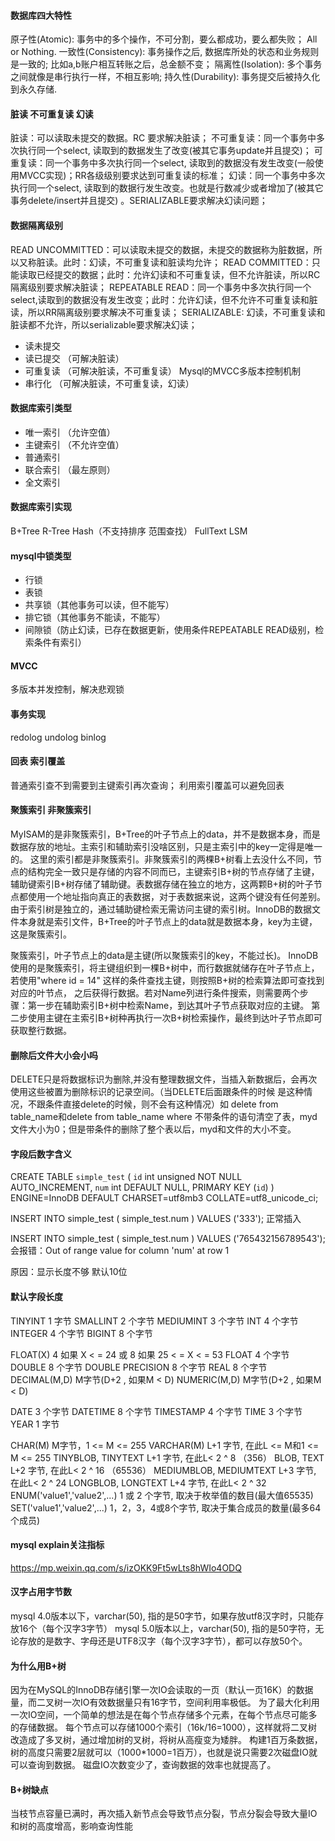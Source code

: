 #### 数据库四大特性

原子性(Atomic): 事务中的多个操作，不可分割，要么都成功，要么都失败； All or Nothing. 一致性(Consistency): 事务操作之后, 数据库所处的状态和业务规则是一致的;
比如a,b账户相互转账之后，总金额不变； 隔离性(Isolation): 多个事务之间就像是串行执行一样，不相互影响; 持久性(Durability): 事务提交后被持久化到永久存储.

#### 脏读 不可重复读 幻读

脏读：可以读取未提交的数据。RC 要求解决脏读； 不可重复读：同一个事务中多次执行同一个select, 读取到的数据发生了改变(被其它事务update并且提交)； 可重复读：同一个事务中多次执行同一个select,
读取到的数据没有发生改变(一般使用MVCC实现)；RR各级级别要求达到可重复读的标准； 幻读：同一个事务中多次执行同一个select, 读取到的数据行发生改变。也就是行数减少或者增加了(被其它事务delete/insert并且提交)
。SERIALIZABLE要求解决幻读问题；

#### 数据隔离级别

READ UNCOMMITTED：可以读取未提交的数据，未提交的数据称为脏数据，所以又称脏读。此时：幻读，不可重复读和脏读均允许； READ
COMMITTED：只能读取已经提交的数据；此时：允许幻读和不可重复读，但不允许脏读，所以RC隔离级别要求解决脏读； REPEATABLE
READ：同一个事务中多次执行同一个select,读取到的数据没有发生改变；此时：允许幻读，但不允许不可重复读和脏读，所以RR隔离级别要求解决不可重复读； SERIALIZABLE:
幻读，不可重复读和脏读都不允许，所以serializable要求解决幻读；

- 读未提交
- 读已提交 （可解决脏读）
- 可重复读 （可解决脏读，不可重复读） Mysql的MVCC多版本控制机制
- 串行化 （可解决脏读，不可重复读，幻读）

#### 数据库索引类型

- 唯一索引 （允许空值）
- 主键索引 （不允许空值）
- 普通索引
- 联合索引 （最左原则）
- 全文索引

#### 数据库索引实现

B+Tree R-Tree Hash（不支持排序 范围查找） FullText LSM

#### mysql中锁类型

- 行锁
- 表锁
- 共享锁（其他事务可以读，但不能写）
- 排它锁（其他事务不能读，不能写）
- 间隙锁（防止幻读，已存在数据更新，使用条件REPEATABLE READ级别，检索条件有索引）

#### MVCC

多版本并发控制，解决悲观锁

#### 事务实现

redolog undolog binlog

#### 回表 索引覆盖

普通索引查不到需要到主键索引再次查询； 利用索引覆盖可以避免回表

#### 聚簇索引 非聚簇索引

MyISAM的是非聚簇索引，B+Tree的叶子节点上的data，并不是数据本身，而是数据存放的地址。主索引和辅助索引没啥区别，只是主索引中的key一定得是唯一的。
这里的索引都是非聚簇索引。非聚簇索引的两棵B+树看上去没什么不同，节点的结构完全一致只是存储的内容不同而已，主键索引B+树的节点存储了主键，
辅助键索引B+树存储了辅助键。表数据存储在独立的地方，这两颗B+树的叶子节点都使用一个地址指向真正的表数据，对于表数据来说，这两个键没有任何差别。
由于索引树是独立的，通过辅助键检索无需访问主键的索引树。InnoDB的数据文件本身就是索引文件，B+Tree的叶子节点上的data就是数据本身，key为主键， 这是聚簇索引。

聚簇索引，叶子节点上的data是主键(所以聚簇索引的key，不能过长)。 InnoDB使用的是聚簇索引，将主键组织到一棵B+树中，而行数据就储存在叶子节点上，若使用"where id = 14"
这样的条件查找主键，则按照B+树的检索算法即可查找到对应的叶节点， 之后获得行数据。若对Name列进行条件搜索，则需要两个步骤：第一步在辅助索引B+树中检索Name，到达其叶子节点获取对应的主键。
第二步使用主键在主索引B+树种再执行一次B+树检索操作，最终到达叶子节点即可获取整行数据。

#### 删除后文件大小会小吗

DELETE只是将数据标识为删除,并没有整理数据文件，当插入新数据后，会再次使用这些被置为删除标识的记录空间。（当DELETE后面跟条件的时候 是这种情况，不跟条件直接delete的时候，则不会有这种情况）如 delete from
table_name和delete from table_name where 不带条件的语句清空了表，myd文件大小为0；但是带条件的删除了整个表以后，myd和文件的大小不变。

#### 字段后数字含义

CREATE TABLE `simple_test` (
`id` int unsigned NOT NULL AUTO_INCREMENT,
`num` int DEFAULT NULL, PRIMARY KEY (`id`)
) ENGINE=InnoDB DEFAULT CHARSET=utf8mb3 COLLATE=utf8_unicode_ci;

INSERT INTO simple_test ( simple_test.num ) VALUES ('333'); 正常插入

INSERT INTO simple_test ( simple_test.num ) VALUES ('765432156789543'); 会报错：Out of range value for column 'num' at row 1

原因：显示长度不够 默认10位

#### 默认字段长度

TINYINT 1 字节 SMALLINT 2 个字节 MEDIUMINT 3 个字节 INT 4 个字节 INTEGER 4 个字节 BIGINT 8 个字节

FLOAT(X) 4 如果 X < = 24 或 8 如果 25 < = X < = 53 FLOAT 4 个字节 DOUBLE 8 个字节 DOUBLE PRECISION 8 个字节 REAL 8 个字节 DECIMAL(M,D)
M字节(D+2 , 如果M < D)
NUMERIC(M,D) M字节(D+2 , 如果M < D)

DATE 3 个字节 DATETIME 8 个字节 TIMESTAMP 4 个字节 TIME 3 个字节 YEAR 1 字节

CHAR(M) M字节，1 <= M <= 255 VARCHAR(M) L+1 字节, 在此L <= M和1 <= M <= 255 TINYBLOB, TINYTEXT L+1 字节, 在此L< 2 ^ 8 （356） BLOB,
TEXT L+2 字节, 在此L< 2 ^ 16 （65536） MEDIUMBLOB, MEDIUMTEXT L+3 字节, 在此L< 2 ^ 24 LONGBLOB, LONGTEXT L+4 字节, 在此L< 2 ^ 32
ENUM('value1','value2',...) 1 或 2 个字节, 取决于枚举值的数目(最大值65535)
SET('value1','value2',...) 1，2，3，4或8个字节, 取决于集合成员的数量(最多64个成员)

#### mysql explain关注指标

https://mp.weixin.qq.com/s/izOKK9Ft5wLts8hWIo4ODQ

#### 汉字占用字节数

mysql 4.0版本以下，varchar(50), 指的是50字节，如果存放utf8汉字时，只能存放16个（每个汉字3字节） mysql 5.0版本以上，varchar(50),
指的是50字符，无论存放的是数字、字母还是UTF8汉字（每个汉字3字节），都可以存放50个。

#### 为什么用B+树

因为在MySQL的InnoDB存储引擎一次IO会读取的一页（默认一页16K）的数据量，而二叉树一次IO有效数据量只有16字节，空间利用率极低。
为了最大化利用一次IO空间，一个简单的想法是在每个节点存储多个元素，在每个节点尽可能多的存储数据。 每个节点可以存储1000个索引（16k/16=1000），这样就将二叉树改造成了多叉树，通过增加树的叉树，将树从高瘦变为矮胖。
构建1百万条数据，树的高度只需要2层就可以（1000*1000=1百万），也就是说只需要2次磁盘IO就可以查询到数据。 磁盘IO次数变少了，查询数据的效率也就提高了。

#### B+树缺点

当枝节点容量已满时，再次插入新节点会导致节点分裂，节点分裂会导致大量IO和树的高度增高，影响查询性能